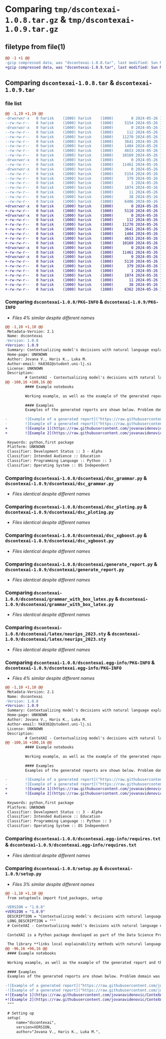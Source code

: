 # Comparing `tmp/dscontexai-1.0.8.tar.gz` & `tmp/dscontexai-1.0.9.tar.gz`

## filetype from file(1)

```diff
@@ -1 +1 @@
-gzip compressed data, was "dscontexai-1.0.8.tar", last modified: Sun May 26 19:49:11 2024, max compression
+gzip compressed data, was "dscontexai-1.0.9.tar", last modified: Sun May 26 19:51:07 2024, max compression
```

## Comparing `dscontexai-1.0.8.tar` & `dscontexai-1.0.9.tar`

### file list

```diff
@@ -1,19 +1,19 @@
-drwxrwxr-x   0 harisk    (1000) harisk    (1000)        0 2024-05-26 19:49:11.023692 dscontexai-1.0.8/
--rw-rw-r--   0 harisk    (1000) harisk    (1000)     5154 2024-05-26 19:49:11.023692 dscontexai-1.0.8/PKG-INFO
-drwxrwxr-x   0 harisk    (1000) harisk    (1000)        0 2024-05-26 19:49:11.019692 dscontexai-1.0.8/dscontexai/
--rw-rw-r--   0 harisk    (1000) harisk    (1000)      112 2024-05-26 17:06:58.000000 dscontexai-1.0.8/dscontexai/__init__.py
--rw-rw-r--   0 harisk    (1000) harisk    (1000)    11270 2024-05-26 17:08:54.000000 dscontexai-1.0.8/dscontexai/dsc_grammar.py
--rw-rw-r--   0 harisk    (1000) harisk    (1000)     3641 2024-05-26 17:03:49.000000 dscontexai-1.0.8/dscontexai/dsc_ploting.py
--rw-rw-r--   0 harisk    (1000) harisk    (1000)     1404 2024-05-26 14:44:26.000000 dscontexai-1.0.8/dscontexai/dsc_xgboost.py
--rw-rw-r--   0 harisk    (1000) harisk    (1000)     4653 2024-05-26 17:39:32.000000 dscontexai-1.0.8/dscontexai/generate_report.py
--rw-rw-r--   0 harisk    (1000) harisk    (1000)    10169 2024-05-26 13:59:57.000000 dscontexai-1.0.8/dscontexai/grammar_with_box_latex.py
-drwxrwxr-x   0 harisk    (1000) harisk    (1000)        0 2024-05-26 19:49:11.023692 dscontexai-1.0.8/dscontexai/latex/
--rw-rw-r--   0 harisk    (1000) harisk    (1000)    11461 2024-05-26 15:10:26.000000 dscontexai-1.0.8/dscontexai/latex/neurips_2023.sty
-drwxrwxr-x   0 harisk    (1000) harisk    (1000)        0 2024-05-26 19:49:11.023692 dscontexai-1.0.8/dscontexai.egg-info/
--rw-rw-r--   0 harisk    (1000) harisk    (1000)     5154 2024-05-26 19:49:10.000000 dscontexai-1.0.8/dscontexai.egg-info/PKG-INFO
--rw-rw-r--   0 harisk    (1000) harisk    (1000)      379 2024-05-26 19:49:10.000000 dscontexai-1.0.8/dscontexai.egg-info/SOURCES.txt
--rw-rw-r--   0 harisk    (1000) harisk    (1000)        1 2024-05-26 19:49:10.000000 dscontexai-1.0.8/dscontexai.egg-info/dependency_links.txt
--rw-rw-r--   0 harisk    (1000) harisk    (1000)     1074 2024-05-26 19:49:10.000000 dscontexai-1.0.8/dscontexai.egg-info/requires.txt
--rw-rw-r--   0 harisk    (1000) harisk    (1000)       11 2024-05-26 19:49:10.000000 dscontexai-1.0.8/dscontexai.egg-info/top_level.txt
--rw-rw-r--   0 harisk    (1000) harisk    (1000)       38 2024-05-26 19:49:11.023692 dscontexai-1.0.8/setup.cfg
--rw-rw-r--   0 harisk    (1000) harisk    (1000)     6406 2024-05-26 19:49:03.000000 dscontexai-1.0.8/setup.py
+drwxrwxr-x   0 harisk    (1000) harisk    (1000)        0 2024-05-26 19:51:07.600329 dscontexai-1.0.9/
+-rw-rw-r--   0 harisk    (1000) harisk    (1000)     5110 2024-05-26 19:51:07.600329 dscontexai-1.0.9/PKG-INFO
+drwxrwxr-x   0 harisk    (1000) harisk    (1000)        0 2024-05-26 19:51:07.600329 dscontexai-1.0.9/dscontexai/
+-rw-rw-r--   0 harisk    (1000) harisk    (1000)      112 2024-05-26 17:06:58.000000 dscontexai-1.0.9/dscontexai/__init__.py
+-rw-rw-r--   0 harisk    (1000) harisk    (1000)    11270 2024-05-26 17:08:54.000000 dscontexai-1.0.9/dscontexai/dsc_grammar.py
+-rw-rw-r--   0 harisk    (1000) harisk    (1000)     3641 2024-05-26 17:03:49.000000 dscontexai-1.0.9/dscontexai/dsc_ploting.py
+-rw-rw-r--   0 harisk    (1000) harisk    (1000)     1404 2024-05-26 14:44:26.000000 dscontexai-1.0.9/dscontexai/dsc_xgboost.py
+-rw-rw-r--   0 harisk    (1000) harisk    (1000)     4653 2024-05-26 17:39:32.000000 dscontexai-1.0.9/dscontexai/generate_report.py
+-rw-rw-r--   0 harisk    (1000) harisk    (1000)    10169 2024-05-26 13:59:57.000000 dscontexai-1.0.9/dscontexai/grammar_with_box_latex.py
+drwxrwxr-x   0 harisk    (1000) harisk    (1000)        0 2024-05-26 19:51:07.600329 dscontexai-1.0.9/dscontexai/latex/
+-rw-rw-r--   0 harisk    (1000) harisk    (1000)    11461 2024-05-26 15:10:26.000000 dscontexai-1.0.9/dscontexai/latex/neurips_2023.sty
+drwxrwxr-x   0 harisk    (1000) harisk    (1000)        0 2024-05-26 19:51:07.600329 dscontexai-1.0.9/dscontexai.egg-info/
+-rw-rw-r--   0 harisk    (1000) harisk    (1000)     5110 2024-05-26 19:51:07.000000 dscontexai-1.0.9/dscontexai.egg-info/PKG-INFO
+-rw-rw-r--   0 harisk    (1000) harisk    (1000)      379 2024-05-26 19:51:07.000000 dscontexai-1.0.9/dscontexai.egg-info/SOURCES.txt
+-rw-rw-r--   0 harisk    (1000) harisk    (1000)        1 2024-05-26 19:51:07.000000 dscontexai-1.0.9/dscontexai.egg-info/dependency_links.txt
+-rw-rw-r--   0 harisk    (1000) harisk    (1000)     1074 2024-05-26 19:51:07.000000 dscontexai-1.0.9/dscontexai.egg-info/requires.txt
+-rw-rw-r--   0 harisk    (1000) harisk    (1000)       11 2024-05-26 19:51:07.000000 dscontexai-1.0.9/dscontexai.egg-info/top_level.txt
+-rw-rw-r--   0 harisk    (1000) harisk    (1000)       38 2024-05-26 19:51:07.600329 dscontexai-1.0.9/setup.cfg
+-rw-rw-r--   0 harisk    (1000) harisk    (1000)     6362 2024-05-26 19:51:00.000000 dscontexai-1.0.9/setup.py
```

### Comparing `dscontexai-1.0.8/PKG-INFO` & `dscontexai-1.0.9/PKG-INFO`

 * *Files 4% similar despite different names*

```diff
@@ -1,10 +1,10 @@
 Metadata-Version: 2.1
 Name: dscontexai
-Version: 1.0.8
+Version: 1.0.9
 Summary: Contextualizing model's decisions with natural language explanations.
 Home-page: UNKNOWN
 Author: Jovana V., Haris K., Luka M.
 Author-email: hk8302@student.uni-lj.si
 License: UNKNOWN
 Description: 
         # ConteXAI - Contextualizing model's decisions with natural language explanations
@@ -100,16 +100,16 @@
         #### Example notebooks
         
         Working example, as well as the example of the generated report and the configuration file, can be found [here](https://github.com/jovanavidenovic/ConteXAI/tree/main/titanic).
          
         #### Examples
         Examples of the generated reports are shown below. Problem domain was diabetes prediction.
         
-        ![Example of a generated report]("https://raw.githubusercontent.com/jovanavidenovic/ConteXAI/main/other/output_10_page-0001.jpg")
-        ![Example of a generated report]("https://raw.githubusercontent.com/jovanavidenovic/ConteXAI/main/other/output_4130_page-0001.jpg")
+        ![Example 1](https://raw.githubusercontent.com/jovanavidenovic/ConteXAI/main/other/output_10_page-0001.jpg)
+        ![Example 2](https://raw.githubusercontent.com/jovanavidenovic/ConteXAI/main/other/output_4130_page-0001.jpg)
         
 Keywords: python,first package
 Platform: UNKNOWN
 Classifier: Development Status :: 3 - Alpha
 Classifier: Intended Audience :: Education
 Classifier: Programming Language :: Python :: 3
 Classifier: Operating System :: OS Independent
```

### Comparing `dscontexai-1.0.8/dscontexai/dsc_grammar.py` & `dscontexai-1.0.9/dscontexai/dsc_grammar.py`

 * *Files identical despite different names*

### Comparing `dscontexai-1.0.8/dscontexai/dsc_ploting.py` & `dscontexai-1.0.9/dscontexai/dsc_ploting.py`

 * *Files identical despite different names*

### Comparing `dscontexai-1.0.8/dscontexai/dsc_xgboost.py` & `dscontexai-1.0.9/dscontexai/dsc_xgboost.py`

 * *Files identical despite different names*

### Comparing `dscontexai-1.0.8/dscontexai/generate_report.py` & `dscontexai-1.0.9/dscontexai/generate_report.py`

 * *Files identical despite different names*

### Comparing `dscontexai-1.0.8/dscontexai/grammar_with_box_latex.py` & `dscontexai-1.0.9/dscontexai/grammar_with_box_latex.py`

 * *Files identical despite different names*

### Comparing `dscontexai-1.0.8/dscontexai/latex/neurips_2023.sty` & `dscontexai-1.0.9/dscontexai/latex/neurips_2023.sty`

 * *Files identical despite different names*

### Comparing `dscontexai-1.0.8/dscontexai.egg-info/PKG-INFO` & `dscontexai-1.0.9/dscontexai.egg-info/PKG-INFO`

 * *Files 4% similar despite different names*

```diff
@@ -1,10 +1,10 @@
 Metadata-Version: 2.1
 Name: dscontexai
-Version: 1.0.8
+Version: 1.0.9
 Summary: Contextualizing model's decisions with natural language explanations.
 Home-page: UNKNOWN
 Author: Jovana V., Haris K., Luka M.
 Author-email: hk8302@student.uni-lj.si
 License: UNKNOWN
 Description: 
         # ConteXAI - Contextualizing model's decisions with natural language explanations
@@ -100,16 +100,16 @@
         #### Example notebooks
         
         Working example, as well as the example of the generated report and the configuration file, can be found [here](https://github.com/jovanavidenovic/ConteXAI/tree/main/titanic).
          
         #### Examples
         Examples of the generated reports are shown below. Problem domain was diabetes prediction.
         
-        ![Example of a generated report]("https://raw.githubusercontent.com/jovanavidenovic/ConteXAI/main/other/output_10_page-0001.jpg")
-        ![Example of a generated report]("https://raw.githubusercontent.com/jovanavidenovic/ConteXAI/main/other/output_4130_page-0001.jpg")
+        ![Example 1](https://raw.githubusercontent.com/jovanavidenovic/ConteXAI/main/other/output_10_page-0001.jpg)
+        ![Example 2](https://raw.githubusercontent.com/jovanavidenovic/ConteXAI/main/other/output_4130_page-0001.jpg)
         
 Keywords: python,first package
 Platform: UNKNOWN
 Classifier: Development Status :: 3 - Alpha
 Classifier: Intended Audience :: Education
 Classifier: Programming Language :: Python :: 3
 Classifier: Operating System :: OS Independent
```

### Comparing `dscontexai-1.0.8/dscontexai.egg-info/requires.txt` & `dscontexai-1.0.9/dscontexai.egg-info/requires.txt`

 * *Files identical despite different names*

### Comparing `dscontexai-1.0.8/setup.py` & `dscontexai-1.0.9/setup.py`

 * *Files 3% similar despite different names*

```diff
@@ -1,10 +1,10 @@
 from setuptools import find_packages, setup
 
-VERSION = "1.0.8"
+VERSION = "1.0.9"
 DESCRIPTION = "Contextualizing model's decisions with natural language explanations."
 LONG_DESCRIPTION = """
 # ConteXAI - Contextualizing model's decisions with natural language explanations
 
 ConteXAI is a Python package developed as part of the Data Science Project Competition 2024. 
 
 The library **links local explainability methods with natural language explanations**, allowing users to gain detailed insights into model predictions.
@@ -96,16 +96,16 @@
 #### Example notebooks
 
 Working example, as well as the example of the generated report and the configuration file, can be found [here](https://github.com/jovanavidenovic/ConteXAI/tree/main/titanic).
  
 #### Examples
 Examples of the generated reports are shown below. Problem domain was diabetes prediction.
 
-![Example of a generated report]("https://raw.githubusercontent.com/jovanavidenovic/ConteXAI/main/other/output_10_page-0001.jpg")
-![Example of a generated report]("https://raw.githubusercontent.com/jovanavidenovic/ConteXAI/main/other/output_4130_page-0001.jpg")
+![Example 1](https://raw.githubusercontent.com/jovanavidenovic/ConteXAI/main/other/output_10_page-0001.jpg)
+![Example 2](https://raw.githubusercontent.com/jovanavidenovic/ConteXAI/main/other/output_4130_page-0001.jpg)
 """
 
 # Setting up
 setup(
     name="dscontexai",
     version=VERSION,
     author="Jovana V., Haris K., Luka M.",
```

